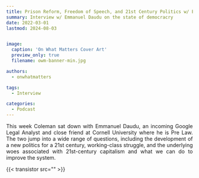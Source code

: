 ```yaml
---
title: Prison Reform, Freedom of Speech, and 21st Century Politics w/ Emmanuel Daudu
summary: Interview w/ Emmanuel Daudu on the state of democracry
date: 2022-03-01
lastmod: 2024-08-03


image:
  caption: 'On What Matters Cover Art'
  preview_only: true
  filename: owm-banner-min.jpg

authors:
  - onwhatmatters

tags:
  - Interview

categories: 
  - Podcast
---
```


<div style="text-align: justify">
This week Coleman sat down with Emmanuel Daudu, an incoming Google Legal Analyst and close friend at Cornell University where he is Pre Law. The two jump into a wide range of questions, including the development of a new politics for a 21st century, working-class struggle, and the underlying woes associated with 21st-century capitalism and what we can do to improve the system.

{{< transistor src="" >}}
</div>